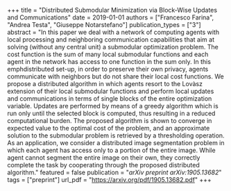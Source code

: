 +++
title = "Distributed Submodular Minimization via Block-Wise Updates and Communications"
date = 2019-01-01
authors = ["Francesco Farina", "Andrea Testa", "Giuseppe Notarstefano"]
publication_types = ["3"]
abstract = "In this paper we deal with a network of computing agents with local processing and neighboring communication capabilities that aim at solving (without any central unit) a submodular optimization problem. The cost function is the sum of many local submodular functions and each agent in the network has access to one function in the sum only. In this emphdistributed set-up, in order to preserve their own privacy, agents communicate with neighbors but do not share their local cost functions. We propose a distributed algorithm in which agents resort to the Lovàsz extension of their local submodular functions and perform local updates and communications in terms of single blocks of the entire optimization variable. Updates are performed by means of a greedy algorithm which is run only until the selected block is computed, thus resulting in a reduced computational burden. The proposed algorithm is shown to converge in expected value to the optimal cost of the problem, and an approximate solution to the submodular problem is retrieved by a thresholding operation. As an application, we consider a distributed image segmentation problem in which each agent has access only to a portion of the entire image. While agent cannot segment the entire image on their own, they correctly complete the task by cooperating through the proposed distributed algorithm."
featured = false
publication = "*arXiv preprint arXiv:1905.13682*"
tags = ["preprint"]
url_pdf = "https://arxiv.org/pdf/1905.13682.pdf"
+++

